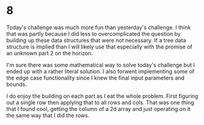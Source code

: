 # 8

Today's challenge was much more fun than yesterday's challenge. I think that was partly because I did less to overcomplicated the question by building up these data structures that were not necessary. If a tree data structure is implied than I will likely use that especially with the promise of an unknown part 2 on the horizon.

I'm sure there was some mathematical way to solve today's challenge but I ended up with a rather literal solution. I also forwent implementing some of the edge case functionality since I knew the final input parameters and bounds.

I do enjoy the building on each part as I eat the whole problem. First figuring out a single row then applying that to all rows and cols. That was one thing that I found cool, getting the column of a 2d array and just operating on it the same way that I did the rows.
